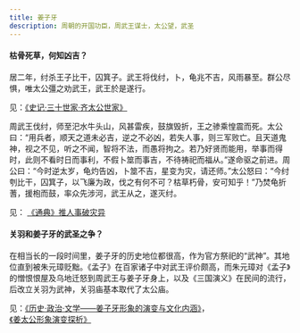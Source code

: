 ```yaml
---
title: 姜子牙
description: 周朝的开国功臣，周武王谋士，太公望，武圣
---
```


#### 枯骨死草，何知凶吉？

居二年，纣杀王子比干，囚箕子。武王将伐纣，卜，龟兆不吉，风雨暴至。群公尽惧，唯太公彊之劝武王，武王於是遂行。

见：[《史记·三十世家·齐太公世家》](https://so.gushiwen.cn/guwen/bookv_46653FD803893E4F0D6BAC27C4B75E01.aspx)

周武王伐纣，师至汜水牛头山，风甚雷疾，鼓旗毁折，王之骖乘惶震而死。太公曰：“用兵者，顺天之道未必吉，逆之不必凶，若失人事，则三军败亡。且天道鬼神，视之不见，听之不闻，智将不法，而愚将拘之。若乃好贤而能用，举事而得时，此则不看时日而事利，不假卜筮而事吉，不待祷祀而福从。”遂命驱之前进。周公曰：“今时逆太岁，龟灼告凶，卜筮不吉，星变为灾，请还师。”太公怒曰：“今纣刳比干，囚箕子，以飞廉为政，伐之有何不可？枯草朽骨，安可知乎！”乃焚龟折蓍，援枹而鼓，率众先涉河，武王从之，遂灭纣。

见： [《通典》推人事破灾异](https://so.gushiwen.cn/guwen/bookv_46653FD803893E4F4829913B35E634BF.aspx)

#### 关羽和姜子牙的武圣之争？

在相当长的一段时间里，姜子牙的历史地位都很高，作为官方祭祀的“武神”。其地位直到被朱元璋贬黜。《孟子》在百家诸子中对武王评价颇高，而朱元璋对《孟子》的憎恨恨屋及乌地迁怒到周武王与姜子牙身上，以及《三国演义》在民间的流行，后改立关羽为武神，关羽庙基本取代了太公庙。

见：[《历史·政治·文学——姜子牙形象的演变与文化内涵》](https://xueshu.baidu.com/usercenter/paper/show?paperid=1c6e0eu04s2b0c50cp0v0rf0gs087476)，[《姜太公形象演变探析》](https://xueshu.baidu.com/usercenter/paper/show?paperid=11180jr09y6b0x40v06e0c70vw699859)
